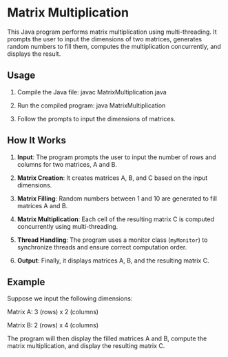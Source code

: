 # Matrix Multiplication

This Java program performs matrix multiplication using multi-threading. It prompts the user to input the dimensions of two matrices, generates random numbers to fill them, computes the multiplication concurrently, and displays the result.

## Usage

1. Compile the Java file:
javac MatrixMultiplication.java


2. Run the compiled program:
java MatrixMultiplication


3. Follow the prompts to input the dimensions of matrices.

## How It Works

1. **Input**: The program prompts the user to input the number of rows and columns for two matrices, A and B.

2. **Matrix Creation**: It creates matrices A, B, and C based on the input dimensions.

3. **Matrix Filling**: Random numbers between 1 and 10 are generated to fill matrices A and B.

4. **Matrix Multiplication**: Each cell of the resulting matrix C is computed concurrently using multi-threading.

5. **Thread Handling**: The program uses a monitor class (`myMonitor`) to synchronize threads and ensure correct computation order.

6. **Output**: Finally, it displays matrices A, B, and the resulting matrix C.

## Example

Suppose we input the following dimensions:

Matrix A:
3 (rows) x 2 (columns)

Matrix B:
2 (rows) x 4 (columns)

The program will then display the filled matrices A and B, compute the matrix multiplication, and display the resulting matrix C.
